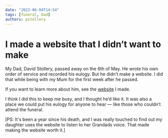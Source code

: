 ```yaml
---
date: "2023-06-04T14:54"
tags: [funeral, Dad]
authors: pstollery
---
```

# I made a website that I didn’t want to make

My Dad, David Stollery, passed away on the 6th of May. He wrote his own order of service and recorded his eulogy. But he didn’t make a website. I did that while being with my Mum for the first week after he passed.

<!-- truncate -->

If you want to learn more about him, see the [website](https://david.stollerys.co.uk) I made.

I think I did this to keep me busy, and I thought he’d like it. It was also a place we could put his eulogy for anyone to hear — like those who couldn’t attend the funeral.

[PS: It's been a year since his death, and I was really touched to find out my daughter uses the website to listen to her Grandads voice. That made making the website worth it.]